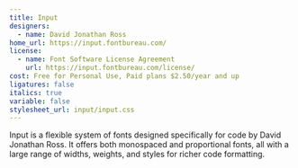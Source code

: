 ```yaml
---
title: Input
designers:
  - name: David Jonathan Ross
home_url: https://input.fontbureau.com/
license:
  - name: Font Software License Agreement
    url: https://input.fontbureau.com/license/
cost: Free for Personal Use, Paid plans $2.50/year and up
ligatures: false
italics: true
variable: false
stylesheet_url: input/input.css
---
```


Input is a flexible system of fonts designed specifically for code by David Jonathan Ross. It offers both monospaced and proportional fonts, all with a large range of widths, weights, and styles for richer code formatting.
